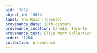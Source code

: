 ```yaml
---
pid: '7852'
object_id: '3634'
label: The Raid (Toronto)
provenance_date: 20th century
provenance_location: Canada, Toronto
provenance_text: Elsie Watt Collection
order: '1264'
collection: provenance
---
```

